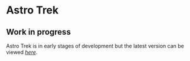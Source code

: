 # Astro Trek

## Work in progress

Astro Trek is in early stages of development but the latest version can be viewed _[here](https://ertingel.github.io/Astro-Trek/)_.
